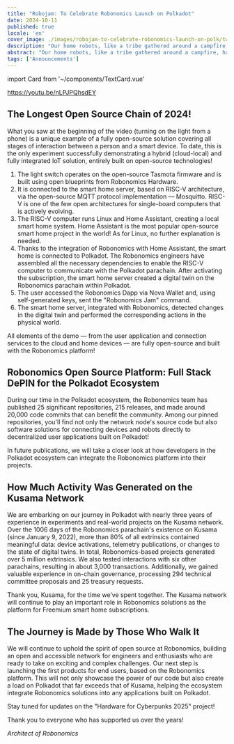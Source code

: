 ```yaml
---
title: "Robojam: To Celebrate Robonomics Launch on Polkadot"
date: 2024-10-11
published: true
locale: 'en'
cover_image: ./images/robojam-to-celebrate-robonomics-launch-on-polk/twitter-blog-jam.jpg
description: "Our home robots, like a tribe gathered around a campfire, have come together to celebrate the launch on Polkadot! Instead of the traditional red ribbon, we decided to showcase the longest open-source chain of 2024, built on a RISC-V architecture computer. We hope that this launch demo will spark great interest within the Polkadot ecosystem!"
abstract: "Our home robots, like a tribe gathered around a campfire, have come together to celebrate the launch on Polkadot! Instead of the traditional red ribbon, we decided to showcase the longest open-source chain of 2024, built on a RISC-V architecture computer. We hope that this launch demo will spark great interest within the Polkadot ecosystem!"
tags: ['Announcements']
---
```

import Card from '~/components/TextCard.vue'

https://youtu.be/nLPJPQhsdEY

## The Longest Open Source Chain of 2024!   

What you saw at the beginning of the video (turning on the light from a phone) is a unique example of a fully open-source solution covering all stages of interaction between a person and a smart device. To date, this is the only experiment successfully demonstrating a hybrid (cloud-local) and fully integrated IoT solution, entirely built on open-source technologies!

<rb-image zoom src="./images/robojam-to-celebrate-robonomics-launch-on-polk/risk-v_infocrafic-2.jpg" alt="RISC-V Infographics" />

1. The light switch operates on the open-source Tasmota firmware and is built using open blueprints from Robonomics Hardware.   
2. It is connected to the smart home server, based on RISC-V architecture, via the open-source MQTT protocol implementation — Mosquitto. RISC-V is one of the few open architectures for single-board computers that is actively evolving.   
3. The RISC-V computer runs Linux and Home Assistant, creating a local smart home system. Home Assistant is the most popular open-source smart home project in the world! As for Linux, no further explanation is needed.   
4. Thanks to the integration of Robonomics with Home Assistant, the smart home is connected to Polkadot. The Robonomics engineers have assembled all the necessary dependencies to enable the RISC-V computer to communicate with the Polkadot parachain. After activating the subscription, the smart home server created a digital twin on the Robonomics parachain within Polkadot.   
5. The user accessed the Robonomics Dapp via Nova Wallet and, using self-generated keys, sent the "Robonomics Jam" command.   
6. The smart home server, integrated with Robonomics, detected changes in the digital twin and performed the corresponding actions in the physical world.   

All elements of the demo — from the user application and connection services to the cloud and home devices — are fully open-source and built with the Robonomics platform!  

## Robonomics Open Source Platform: Full Stack DePIN for the Polkadot Ecosystem   

During our time in the Polkadot ecosystem, the Robonomics team has published 25 significant repositories,  215 releases, and made around 20,000 code commits that can benefit the community. Among our pinned repositories, you'll find not only the network node's source code but also software solutions for connecting devices and robots directly to decentralized user applications built on Polkadot!  

<rb-image zoom src="./images/robojam-to-celebrate-robonomics-launch-on-polk/image.png" alt="Robonomics GitHub" />  

In future publications, we will take a closer look at how developers in the Polkadot ecosystem can integrate the Robonomics platform into their projects.   

## How Much Activity Was Generated on the Kusama Network   

We are embarking on our journey in Polkadot with nearly three years of experience in experiments and real-world projects on the Kusama network. Over the 1006 days of the Robonomics parachain's existence on Kusama (since January 9, 2022), more than 80% of all extrinsics contained meaningful data: device activations, telemetry publications, or changes to the state of digital twins. In total, Robonomics-based projects generated over 5 million extrinsics. We also tested interactions with six other parachains, resulting in about 3,000 transactions. Additionally, we gained valuable experience in on-chain governance, processing 294 technical committee proposals and 25 treasury requests.

Thank you, Kusama, for the time we’ve spent together. The Kusama network will continue to play an important role in Robonomics solutions as the platform for Freemium smart home subscriptions.   

## The Journey is Made by Those Who Walk It   

We will continue to uphold the spirit of open source at Robonomics, building an open and accessible network for engineers and enthusiasts who are ready to take on exciting and complex challenges. Our next step is launching the first products for end users, based on the Robonomics platform. This will not only showcase the power of our code but also create a load on Polkadot that far exceeds that of Kusama, helping the ecosystem integrate Robonomics solutions into any applications built on Polkadot.

Stay tuned for updates on the "Hardware for Cyberpunks 2025" project!   

Thank you to everyone who has supported us over the years!

*Architect of Robonomics*   
